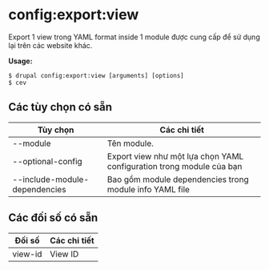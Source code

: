 # config:export:view
Export 1 view trong YAML format inside 1 module được cung cấp để sử dụng lại trên các website khác.

**Usage:**
```
$ drupal config:export:view [arguments] [options] 
$ cev  
```

## Các tùy chọn có sẵn
Tùy chọn | Các chi tiết
-------|-------------
--module | Tên module.
--optional-config | Export view như một lựa chọn YAML configuration trong module của bạn
--include-module-dependencies | Bao gồm module dependencies trong module info YAML file

## Các đối số có sẵn
Đối số | Các chi tiết
---------|-------------
view-id | View ID
